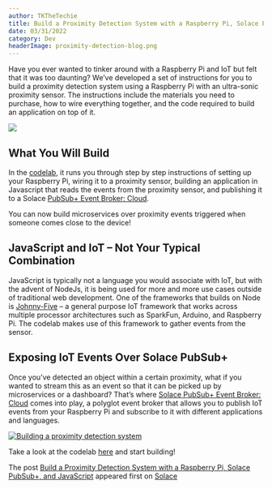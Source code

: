 ```yaml
---
author: TKTheTechie
title: Build a Proximity Detection System with a Raspberry Pi, Solace PubSub+, and JavaScript
date: 03/31/2022
category: Dev
headerImage: proximity-detection-blog.png
---
```



Have you ever wanted to tinker around with a Raspberry Pi and IoT but felt that it was too daunting? We’ve developed a set of instructions for you to build a proximity detection system using a Raspberry Pi with an ultra-sonic proximity sensor. The instructions include the materials you need to purchase, how to wire everything together, and the code required to build an application on top of it.

[![](../images/blog/proximity-comic.png)](../images/blog/proximity-comic.png)

## What You Will Build

In the [codelab](https://codelabs.solace.dev/codelabs/raspberry-pi-proximity-sensor/index.html), it runs you through step by step instructions of setting up your Raspberry Pi, wiring it to a proximity sensor, building an application in Javascript that reads the events from the proximity sensor, and publishing it to a Solace [PubSub+ Event Broker: Cloud](https://solace.com/products/event-broker/cloud/).

You can now build microservices over proximity events triggered when someone comes close to the device!

## JavaScript and IoT – Not Your Typical Combination

JavaScript is typically not a language you would associate with IoT, but with the advent of NodeJs, it is being used for more and more use cases outside of traditional web development. One of the frameworks that builds on Node is [Johnny-Five](http://johnny-five.io/) – a general purpose IoT framework that works across multiple processor architectures such as SparkFun, Arduino, and Raspberry Pi. The codelab makes use of this framework to gather events from the sensor.

## Exposing IoT Events Over Solace PubSub+
Once you’ve detected an object within a certain proximity, what if you wanted to stream this as an event so that it can be picked up by microservices or a dashboard? That’s where [Solace PubSub+ Event Broker: Cloud](https://solace.com/products/event-broker/cloud/) comes into play, a polyglot event broker that allows you to publish IoT events from your Raspberry Pi and subscribe to it with different applications and languages.

[![Building a proximity detection system](https://res.cloudinary.com/practicaldev/image/fetch/s--A-g-4RL5--/c_limit%2Cf_auto%2Cfl_progressive%2Cq_auto%2Cw_880/https://solace.com/wp-content/uploads/2020/03/exposing-iot-events.png)](https://solace.com/wp-content/uploads/2020/03/exposing-iot-events.png)

Take a look at the codelab [here](https://codelabs.solace.dev/codelabs/raspberry-pi-proximity-sensor/index.html) and start building!

The post [Build a Proximity Detection System with a Raspberry Pi, Solace PubSub+, and JavaScript](https://solace.com/blog/build-a-proximity-detection-system/) appeared first on [Solace](https://solace.com/)